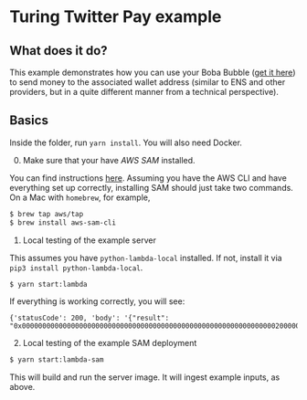 # Turing Twitter Pay example

## What does it do?
This example demonstrates how you can use your Boba Bubble ([get it here](https://gateway.rinkeby.boba.network/)) to send money to the associated wallet address (similar to ENS and other providers, but in a quite different manner from a technical perspective).


## Basics

Inside the folder, run `yarn install`. You will also need Docker.

0. Make sure that your have *AWS SAM* installed.

You can find instructions [here](https://docs.aws.amazon.com/serverless-application-model/latest/developerguide/serverless-sam-cli-install.html). Assuming you have the AWS CLI and have everything set up correctly, installing SAM should just take two commands. On a Mac with `homebrew`, for example,

```bash
$ brew tap aws/tap
$ brew install aws-sam-cli
```

1. Local testing of the example server

This assumes you have `python-lambda-local` installed. If not, install it via `pip3 install python-lambda-local`.

```bash
$ yarn start:lambda
```

If everything is working correctly, you will see:

```
{'statusCode': 200, 'body': '{"result": "0x00000000000000000000000000000000000000000000000000000000000000200000000000000000000000000000000000000000000000000000000000000001"}'}
```

2. Local testing of the example SAM deployment

```bash
$ yarn start:lambda-sam
```

This will build and run the server image. It will ingest example inputs, as above.
